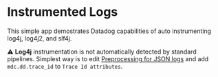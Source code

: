 # Instrumented Logs

This simple app demostrates Datadog capabilities of auto instrumenting log4j, log4j2, and slf4j.

:warning: **Log4j** instrumentation is not automatically detected by standard pipelines.  Simplest way is to edit [Preprocessing for JSON logs](https://app.datadoghq.com/logs/pipelines/remapping) and add `mdc.dd.trace_id` to `Trace Id attributes`.
